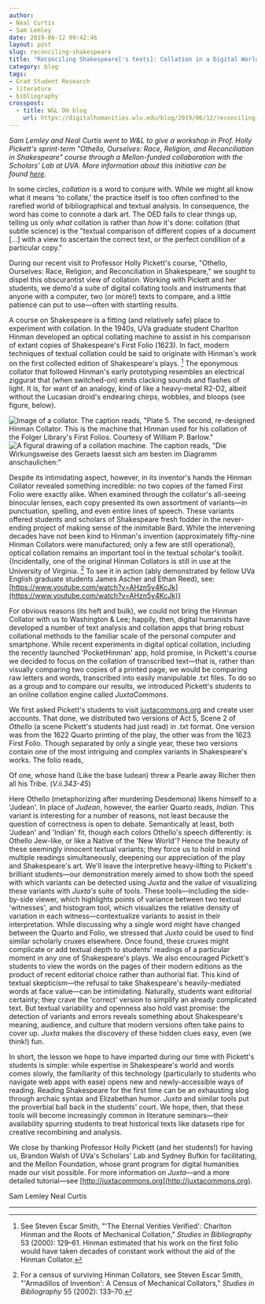 ```yaml
---
author:
- Neal Curtis
- Sam Lemley
date: 2019-06-12 09:42:46
layout: post
slug: reconciling-shakespeare
title: "Reconciling Shakespeare['s texts]: Collation in a Digital World"
category: blog
tags:
- Grad Student Research
- literature
- bibliography
crosspost:
  - title: W&L DH blog
    url: https://digitalhumanities.wlu.edu/blog/2019/06/12/reconciling-shakespeares-texts-collation-in-a-digital-world/
---
```


_Sam Lemley and Neal Curtis went to W&L to give a workshop in Prof. Holly Pickett's sprint-term "Othello, Ourselves: Race, Religion, and Reconciliation in Shakespeare" course through a Mellon-funded collaboration with the Scholars' Lab at UVA. More information about this initiative can be found <a href="https://github.com/wludh/research-one-collab/blob/master/wlu-faculty.md">here</a>._

In some circles, _collation_ is a word to conjure with. While we might all know what it means 'to collate,' the practice itself is too often confined to the rarefied world of bibliographical and textual analysis. In consequence, the word has come to connote a dark art. The OED fails to clear things up, telling us only _what_ collation is rather than _how_ it's done: collation (that subtle science) is the "textual comparison of different copies of a document [...] with a view to ascertain the correct text, or the perfect condition of a particular copy."

During our recent visit to Professor Holly Pickett's course, "Othello, Ourselves: Race, Religion, and Reconciliation in Shakespeare," we sought to dispel this obscurantist view of collation. Working with Pickett and her students, we demo'd a suite of digital collating tools and instruments that anyone with a computer, two (or more!) texts to compare, and a little patience can put to use—often with startling results.

A course on Shakespeare is a fitting (and relatively safe) place to experiment with collation. In the 1940s, UVa graduate student Charlton Hinman developed an optical collating machine to assist in his comparison of extant copies of Shakespeare's First Folio (1623). In fact, modern techniques of textual collation could be said to originate with Hinman's work on the first collected edition of Shakespeare's plays. [^1] The eponymous collator that followed Hinman's early prototyping resembles an electrical ziggurat that (when switched-on) emits clacking sounds and flashes of light. It is, for want of an analogy, kind of like a heavy-metal R2-D2, albeit without the Lucasian droid's endearing chirps, wobbles, and bloops (see figure, below).

![Image of a collator. The caption reads, "Plate 5. The second, re-designed Hinman Collator. This is the machine that HInman used for his collation of the Folger Library's First Folios. Courtesy of William P. Barlow."](/assets/post-media/reconciling-shakespeare/collation1.png)
![A figural drawing of a collation machine. The caption reads, "Die Wirkungsweise des Geraets laesst sich am besten im Diagramm anschaulichen:"](/assets/post-media/reconciling-shakespeare/kollationsmaschine2.jpg)

Despite its intimidating aspect, however, in its inventor's hands the Hinman Collator revealed something incredible: no two copies of the famed First Folio were exactly alike. When examined through the collator's all-seeing binocular lenses, each copy presented its own assortment of variants—in punctuation, spelling, and even entire lines of speech. These variants offered students and scholars of Shakespeare fresh fodder in the never-ending project of making sense of the inimitable Bard. While the intervening decades have not been kind to Hinman's invention (approximately fifty-nine Hinman Collators were manufactured; only a few are still operational), optical collation remains an important tool in the textual scholar's toolkit. {Incidentally, one of the original Hinman Collators is still in use at the University of Virginia. [^2] To see it in action (ably demonstrated by fellow UVa English graduate students James Ascher and Ethan Reed), see: [https://www.youtube.com/watch?v=AHzn5y4KcJk](https://www.youtube.com/watch?v=AHzn5y4KcJk)}

For obvious reasons (its heft and bulk), we could not bring the Hinman Collator with us to Washington & Lee; happily, then, digital humanists have developed a number of text analysis and collation apps that bring robust collational methods to the familiar scale of the personal computer and smartphone. While recent experiments in digital optical collation, including the recently launched 'PocketHinman' app, hold promise, in Pickett's course we decided to focus on the collation of transcribed text—that is, rather than visually comparing two copies of a printed page, we would be comparing raw letters and words, transcribed into easily manipulable .txt files. To do so as a group and to compare our results, we introduced Pickett's students to an online collation engine called _JuxtaCommons_.

We first asked Pickett's students to visit [juxtacommons.org](http://juxtacommons.org) and create user accounts. That done, we distributed two versions of Act 5, Scene 2 of _Othello_ (a scene Pickett's students had just read) in .txt format. One version was from the 1622 Quarto printing of the play, the other was from the 1623 First Folio. Though separated by only a single year, these two versions contain one of the most intriguing and complex variants in Shakespeare's works. The folio reads,

Of one, whose hand
(Like the base Iudean) threw a Pearle away
Richer then all his Tribe.
(_V.ii.343-45_)

Here Othello (metaphorizing after murdering Desdemona) likens himself to a 'Judean'. In place of _Judean_, however, the earlier Quarto reads, _Indian_. This variant is interesting for a number of reasons, not least because the question of correctness is open to debate. Semantically at least, both 'Judean' and 'Indian' fit, though each colors Othello's speech differently: is Othello Jew-like, or like a Native of the 'New World'? Hence the beauty of these seemingly innocent textual variants; they force us to hold in mind multiple readings simultaneously, deepening our appreciation of the play and Shakespeare's art. We'll leave the interpretive heavy-lifting to Pickett's brilliant students—our demonstration merely aimed to show both the speed with which variants can be detected using _Juxta_ and the value of visualizing these variants with _Juxta's_ suite of tools. These tools—including the side-by-side viewer, which highlights points of variance between two textual 'witnesses', and histogram tool, which visualizes the relative density of variation in each witness—contextualize variants to assist in their interpretation. While discussing why a single word might have changed between the Quarto and Folio, we stressed that _Juxta_ could be used to find similar scholarly cruxes elsewhere. Once found, these cruxes might complicate or add textual depth to students' readings of a particular moment in any one of Shakespeare's plays. We also encouraged Pickett's students to view the words on the pages of their modern editions as the product of recent editorial choice rather than authorial fiat. This kind of textual skepticism—the refusal to take Shakespeare's heavily-mediated words at face value—can be intimidating. Naturally, students want editorial certainty; they crave the 'correct' version to simplify an already complicated text. But textual variability and openness also hold vast promise: the detection of variants and errors reveals something about Shakespeare's meaning, audience, and culture that modern versions often take pains to cover up. _Juxta_ makes the discovery of these hidden clues easy, even (we think!) fun.

In short, the lesson we hope to have imparted during our time with Pickett's students is simple: while expertise in Shakespeare's world and words comes slowly, the familiarity of this technology (particularly to students who navigate web apps with ease) opens new and newly-accessible ways of reading. Reading Shakespeare for the first time can be an exhausting slog through archaic syntax and Elizabethan humor. _Juxta_ and similar tools put the proverbial ball back in the students' court. We hope, then, that these tools will become increasingly common in literature seminars—their availability spurring students to treat historical texts like datasets ripe for creative recombining and analysis.

We close by thanking Professor Holly Pickett (and her students!) for having us, Brandon Walsh of UVa's Scholars' Lab and Sydney Bufkin for facilitating, and the Mellon Foundation, whose grant program for digital humanities made our visit possible. For more information on _Juxta_—and a more detailed tutorial—see [http://juxtacommons.org](http://juxtacommons.org).

Sam Lemley
Neal Curtis<br>

***

[^1]: See Steven Escar Smith, "'The Eternal Verities Verified': Charlton Hinman and the Roots of Mechanical Collation," _Studies in Bibliography_ 53 (2000): 129–61. Hinman estimated that his work on the first folio would have taken decades of constant work without the aid of the Hinman Collator.

[^2]: For a census of surviving Hinman Collators, see Steven Escar Smith, "'Armadillos of Invention': A Census of Mechanical Collators," _Studies in Bibliography_ 55 (2002): 133–70.
